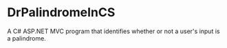 # DrPalindromeInCS
 A C# ASP.NET MVC program that identifies whether or not a user's input is a palindrome.
